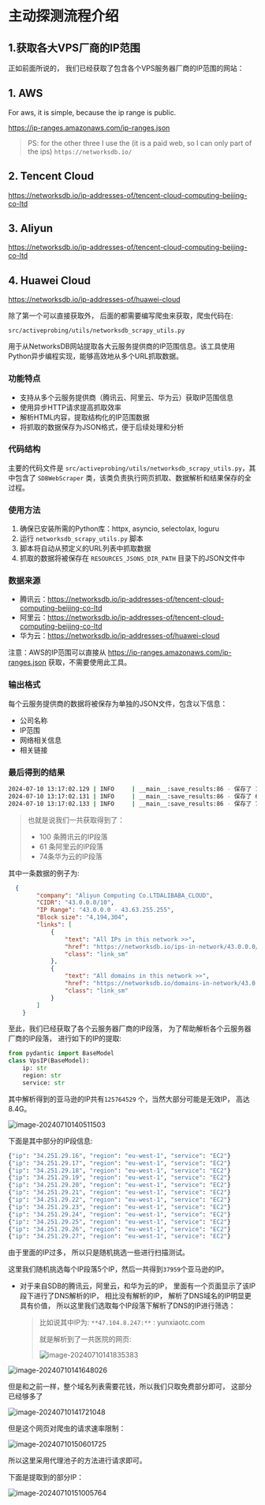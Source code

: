 # 主动探测流程介绍



## 1.获取各大VPS厂商的IP范围

正如前面所说的， 我们已经获取了包含各个VPS服务器厂商的IP范围的网站：

## 1. AWS
For aws, it is simple, because the ip range is public.

https://ip-ranges.amazonaws.com/ip-ranges.json


> PS: for the other three I use the (it is a paid web, so I can only
> part of the ips)
> `https://networksdb.io/`
## 2. Tencent Cloud 

https://networksdb.io/ip-addresses-of/tencent-cloud-computing-beijing-co-ltd


## 3. Aliyun

https://networksdb.io/ip-addresses-of/tencent-cloud-computing-beijing-co-ltd


## 4. Huawei Cloud

https://networksdb.io/ip-addresses-of/huawei-cloud



除了第一个可以直接获取外， 后面的都需要编写爬虫来获取，爬虫代码在:

`src/activeprobing/utils/networksdb_scrapy_utils.py`

用于从NetworksDB网站提取各大云服务提供商的IP范围信息。该工具使用Python异步编程实现，能够高效地从多个URL抓取数据。

### 功能特点

- 支持从多个云服务提供商（腾讯云、阿里云、华为云）获取IP范围信息
- 使用异步HTTP请求提高抓取效率
- 解析HTML内容，提取结构化的IP范围数据
- 将抓取的数据保存为JSON格式，便于后续处理和分析

### 代码结构

主要的代码文件是 `src/activeprobing/utils/networksdb_scrapy_utils.py`，其中包含了 `SDBWebScraper` 类，该类负责执行网页抓取、数据解析和结果保存的全过程。

### 使用方法

1. 确保已安装所需的Python库：httpx, asyncio, selectolax, loguru
2. 运行 `networksdb_scrapy_utils.py` 脚本
3. 脚本将自动从预定义的URL列表中抓取数据
4. 抓取的数据将被保存在 `RESOURCES_JSONS_DIR_PATH` 目录下的JSON文件中

### 数据来源

- 腾讯云：https://networksdb.io/ip-addresses-of/tencent-cloud-computing-beijing-co-ltd
- 阿里云：https://networksdb.io/ip-addresses-of/tencent-cloud-computing-beijing-co-ltd
- 华为云：https://networksdb.io/ip-addresses-of/huawei-cloud

注意：AWS的IP范围可以直接从 https://ip-ranges.amazonaws.com/ip-ranges.json 获取，不需要使用此工具。

### 输出格式

每个云服务提供商的数据将被保存为单独的JSON文件，包含以下信息：
- 公司名称
- IP范围
- 网络相关信息
- 相关链接

### 最后得到的结果

```bash
2024-07-10 13:17:02.129 | INFO     | __main__:save_results:86 - 保存了 100 条记录到 C:\Users\23174\Desktop\GitHub Project\ActiveProbing\resources\jsons\tencent_cloud_ips.json
2024-07-10 13:17:02.131 | INFO     | __main__:save_results:86 - 保存了 61 条记录到 C:\Users\23174\Desktop\GitHub Project\ActiveProbing\resources\jsons\aliyun_ips.json
2024-07-10 13:17:02.133 | INFO     | __main__:save_results:86 - 保存了 74 条记录到 C:\Users\23174\Desktop\GitHub Project\ActiveProbing\resources\jsons\huawei_ips.json
```

> 也就是说我们一共获取得到了：
>
> - 100 条腾讯云的IP段落
> - 61 条阿里云的IP段落
> - 74条华为云的IP段落

其中一条数据的例子为:

```json
  {
        "company": "Aliyun Computing Co.LTDALIBABA_CLOUD",
        "CIDR": "43.0.0.0/10",
        "IP Range": "43.0.0.0 - 43.63.255.255",
        "Block size": "4,194,304",
        "links": [
            {
                "text": "All IPs in this network >>",
                "href": "https://networksdb.io/ips-in-network/43.0.0.0/43.63.255.255",
                "class": "link_sm"
            },
            {
                "text": "All domains in this network >>",
                "href": "https://networksdb.io/domains-in-network/43.0.0.0/43.63.255.255",
                "class": "link_sm"
            }
        ]
    }
```



至此，我们已经获取了各个云服务器厂商的IP段落， 为了帮助解析各个云服务器厂商的IP段落， 进行如下的IP的提取:

```python
from pydantic import BaseModel
class VpsIP(BaseModel):
    ip: str
    region: str
    service: str
```







其中解析得到的亚马逊的IP共有`125764529` 个，当然大部分可能是无效IP， 高达8.4G。

![image-20240710140511503](../../../AppData/Roaming/Typora/typora-user-images/image-20240710140511503.png)

下面是其中部分的IP段信息:

```bash
{"ip": "34.251.29.16", "region": "eu-west-1", "service": "EC2"}
{"ip": "34.251.29.17", "region": "eu-west-1", "service": "EC2"}
{"ip": "34.251.29.18", "region": "eu-west-1", "service": "EC2"}
{"ip": "34.251.29.19", "region": "eu-west-1", "service": "EC2"}
{"ip": "34.251.29.20", "region": "eu-west-1", "service": "EC2"}
{"ip": "34.251.29.21", "region": "eu-west-1", "service": "EC2"}
{"ip": "34.251.29.22", "region": "eu-west-1", "service": "EC2"}
{"ip": "34.251.29.23", "region": "eu-west-1", "service": "EC2"}
{"ip": "34.251.29.24", "region": "eu-west-1", "service": "EC2"}
{"ip": "34.251.29.25", "region": "eu-west-1", "service": "EC2"}
{"ip": "34.251.29.26", "region": "eu-west-1", "service": "EC2"}
{"ip": "34.251.29.27", "region": "eu-west-1", "service": "EC2"}
```

由于里面的IP过多， 所以只是随机挑选一些进行扫描测试。

这里我们随机挑选每个IP段落5个IP，然后一共得到`37959`个亚马逊的IP。



- 对于来自SDB的腾讯云，阿里云，和华为云的IP， 里面有一个页面显示了该IP段下进行了DNS解析的IP， 相比没有解析的IP， 解析了DNS域名的IP明显更具有价值， 所以这里我们选取每个IP段落下解析了DNS的IP进行筛选：

  > 比如说其中IP为: `**47.104.8.247:**` : yunxiaotc.com
  >
  > 就是解析到了一共医院的网页:
  >
  > ![image-20240710141835383](../../../AppData/Roaming/Typora/typora-user-images/image-20240710141835383.png)

![image-20240710141648026](../../../AppData/Roaming/Typora/typora-user-images/image-20240710141648026.png)

但是和之前一样，整个域名列表需要花钱，所以我们只取免费部分即可， 这部分已经够多了

![image-20240710141721048](../../../AppData/Roaming/Typora/typora-user-images/image-20240710141721048.png)



但是这个网页对爬虫的请求速率限制：

![image-20240710150601725](../../../AppData/Roaming/Typora/typora-user-images/image-20240710150601725.png)

所以这里采用代理池子的方法进行请求即可。

下面是提取到的部分IP：

![image-20240710151005764](../../../AppData/Roaming/Typora/typora-user-images/image-20240710151005764.png)
